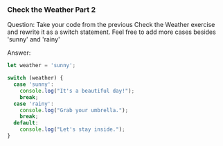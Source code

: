 

### Check the Weather Part 2

Question: Take your code from the previous Check the Weather exercise and rewrite it as a switch statement. Feel free to add more cases besides 'sunny' and 'rainy'

Answer:

```javascript
let weather = 'sunny';

switch (weather) {
  case 'sunny':
    console.log("It's a beautiful day!");
    break;
  case 'rainy':
    console.log("Grab your umbrella.");
    break;
  default:
    console.log("Let's stay inside.");
}
```
